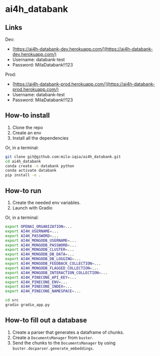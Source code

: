 # ai4h_databank

## Links

Dev:
- [https://ai4h-databank-dev.herokuapp.com/](https://ai4h-databank-dev.herokuapp.com/)
- Username: databank-test
- Password: MilaDatabank!!123

Prod:
- [https://ai4h-databank-prod.herokuapp.com/](https://ai4h-databank-prod.herokuapp.com/)
- Username: databank-test
- Password: MilaDatabank!!123


## How-to install

1. Clone the repo
2. Create an env
3. Install all the dependencies

Or, in a terminal:
```sh
git clone git@github.com:mila-iqia/ai4h_databank.git
cd ai4h_databank
conda create -n databank python
conda activate databank
pip install -e .
```

## How-to run

1. Create the needed env variables.
2. Launch with Gradio

Or, in a terminal:
```sh
export OPENAI_ORGANIZATION=...
export AI4H_USERNAME=...
export AI4H_PASSWORD=...
export AI4H_MONGODB_USERNAME=...
export AI4H_MONGODB_PASSWORD=...
export AI4H_MONGODB_CLUSTER=...
export AI4H_MONGODB_DB_DATA=...
export AI4H_MONGODB_DB_LOGGING=...
export AI4H_MONGODB_FEEDBACK_COLLECTION=...
export AI4H_MONGODB_FLAGGED_COLLECTION=...
export AI4H_MONGODB_INTERACTION_COLLECTION=...
export AI4H_PINECONE_API_KEY=...
export AI4H_PINECONE_ENV=...
export AI4H_PINECONE_INDEX=...
export AI4H_PINECONE_NAMESPACE=...

cd src
gradio gradio_app.py
```

## How-to fill out a database

1. Create a parser that generates a dataframe of chunks.
2. Create a `DocumentsManager` from `buster`.
3. Send the chunks to the `DocumentsManager` by using `buster.docparser.generate_embeddings`.
